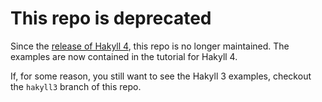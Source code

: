 This repo is deprecated
=======================

Since the
[release of Hakyll 4](http://jaspervdj.be/posts/2013-01-16-hakyll-4.0.html),
this repo is no longer maintained. The examples are now contained in the
tutorial for Hakyll 4.

If, for some reason, you still want to see the Hakyll 3 examples, checkout the
`hakyll3` branch of this repo.
